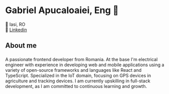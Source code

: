 <h1 align="left">Gabriel Apucaloaiei, Eng 👋</h1>
📍 Iasi, RO<br>
🔗 <a href="https://www.linkedin.com/in/gabriel-apuc%C4%83loaiei-9b0888249/">Linkedin</a>

###

<h2>About me</h2>

###

<p align="left">A passionate frontend developer from Romania. At the base I'm electrical engineer with experience in developing web and mobile applications using a variety of open-source frameworks and languages like React and TypeScript. Specialized in the IoT domain, focusing on GPS devices in agriculture and tracking devices. I am currently upskilling in full-stack development, as I am committed to continuous learning and growth.</p>



<!--
**GabiApc/gabiapc** is a ✨ _special_ ✨ repository because its `README.md` (this file) appears on your GitHub profile.

Here are some ideas to get you started:

- 🔭 I’m currently working on ...
- 🌱 I’m currently learning ...
- 👯 I’m looking to collaborate on ...
- 🤔 I’m looking for help with ...
- 💬 Ask me about ...
- 📫 How to reach me: ...
- 😄 Pronouns: ...
- ⚡ Fun fact: ...
-->
